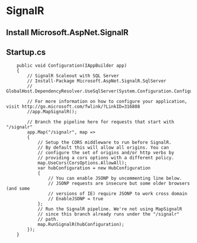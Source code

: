 # SignalR

## Install Microsoft.AspNet.SignalR

## Startup.cs

        public void Configuration(IAppBuilder app)
        {
            // SignalR Scaleout with SQL Server
            // Install-Package Microsoft.AspNet.SignalR.SqlServer
            // GlobalHost.DependencyResolver.UseSqlServer(System.Configuration.ConfigurationManager.ConnectionStrings["signalrdb"].ConnectionString);

            // For more information on how to configure your application, visit http://go.microsoft.com/fwlink/?LinkID=316888
            //app.MapSignalR();

            // Branch the pipeline here for requests that start with "/signalr"
            app.Map("/signalr", map =>
            {
                // Setup the CORS middleware to run before SignalR.
                // By default this will allow all origins. You can 
                // configure the set of origins and/or http verbs by
                // providing a cors options with a different policy.
                map.UseCors(CorsOptions.AllowAll);
                var hubConfiguration = new HubConfiguration
                {
                    // You can enable JSONP by uncommenting line below.
                    // JSONP requests are insecure but some older browsers (and some
                    // versions of IE) require JSONP to work cross domain
                    // EnableJSONP = true
                };
                // Run the SignalR pipeline. We're not using MapSignalR
                // since this branch already runs under the "/signalr"
                // path.
                map.RunSignalR(hubConfiguration);
            });
        }
